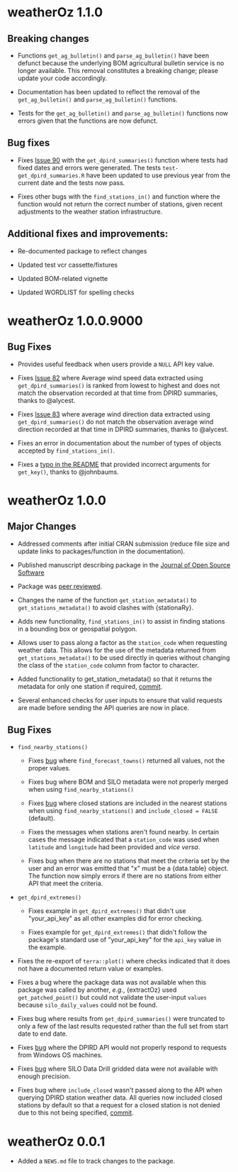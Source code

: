 # weatherOz 1.1.0

## Breaking changes

* Functions `get_ag_bulletin()` and `parse_ag_bulletin()` have been defunct because the underlying BOM agricultural bulletin service is no longer available. This removal constitutes a breaking change; please update your code accordingly.

* Documentation has been updated to reflect the removal of the `get_ag_bulletin()` and `parse_ag_bulletin()` functions.

* Tests for the `get_ag_bulletin()` and `parse_ag_bulletin()` functions now errors given that the functions are now defunct.

## Bug fixes

* Fixes [Issue 90](https://github.com/ropensci/weatherOz/issues/90) with the `get_dpird_summaries()` function where tests had fixed dates and errors were generated. The tests `test-get_dpird_summaries.R` have been updated to use previous year from the current date and the tests now pass.

* Fixes other bugs with the `find_stations_in()` and function where the function would not return the correct number of stations, given recent adjustments to the weather station infrastructure.

## Additional fixes and improvements:

* Re-documented package to reflect changes

* Updated test vcr cassette/fixtures

* Updated BOM-related vignette

* Updated WORDLIST for spelling checks

# weatherOz 1.0.0.9000

## Bug Fixes

* Provides useful feedback when users provide a `NULL` API key value.

* Fixes [Issue 82](https://github.com/ropensci/weatherOz/issues/82) where Average wind speed data extracted using `get_dpird_summaries()` is ranked from lowest to highest and does not match the observation recorded at that time from DPIRD summaries, thanks to @alycest.

* Fixes [Issue 83](https://github.com/ropensci/weatherOz/issues/83) where average wind direction data extracted using `get_dpird_summaries()` do not match the observation average wind direction recorded at that time in DPIRD summaries, thanks to @alycest.

* Fixes an error in documentation about the number of types of objects accepted by `find_stations_in()`.

* Fixes a [typo in the README](https://github.com/ropensci/weatherOz/commit/0c544acd4651fa16a3a3dc2e3e24addf5d41187d) that provided incorrect arguments for `get_key()`, thanks to @johnbaums.

# weatherOz 1.0.0

## Major Changes

* Addressed comments after initial CRAN submission (reduce file size and update links to packages/function in the documentation).

* Published manuscript describing package in the [Journal of Open Source Software](https://doi.org/10.21105/joss.06717)

* Package was [peer reviewed](https://github.com/ropensci/software-review/issues/598).

* Changes the name of the function `get_station_metadata()` to `get_stations_metadata()` to avoid clashes with {stationaRy}.

* Adds new functionality, `find_stations_in()` to assist in finding stations in a bounding box or geospatial polygon.

* Allows user to pass along a factor as the `station_code` when requesting weather data.
This allows for the use of the metadata returned from `get_stations_metadata()` to be used directly in queries without changing the class of the `station_code` column from factor to character.

* Added functionality to get_station_metadata() so that it returns the metadata for only one station if required, [commit](https://github.com/ropensci/weatherOz/commit/8166c92f63ed138ccfed966a09e9537a35324b67).

* Several enhanced checks for user inputs to ensure that valid requests are made before sending the API queries are now in place.

## Bug Fixes

* `find_nearby_stations()`

  * Fixes [bug](https://github.com/ropensci/weatherOz/issues/35) where `find_forecast_towns()` returned all values, not the proper values.

  * Fixes bug where BOM and SILO metadata were not properly merged when using `find_nearby_stations()`

  * Fixes [bug](https://github.com/ropensci/weatherOz/issues/36) where closed stations are included in the nearest stations when using `find_nearby_stations()` and `include_closed = FALSE` (default).
  
  * Fixes the messages when stations aren't found nearby. In certain cases the message indicated that a `station_code` was used when `latitude` and `longitude` had been provided and _vice versa_.
  
  * Fixes bug when there are no stations that meet the criteria set by the user and an error was emitted that "x" must be a {data.table} object. The function now simply errors if there are no stations from either API that meet the criteria.

* `get_dpird_extremes()`

  * Fixes example in `get_dpird_extremes()` that didn't use "your_api_key" as all other examples did for error checking.

  * Fixes example for `get_dpird_extremes()` that didn't follow the package's standard use of "your_api_key" for the `api_key` value in the example.

* Fixes the re-export of `terra::plot()` where checks indicated that it does not have a documented return value or examples.

* Fixes a bug where the package data was not available when this package was called by another, _e.g._, {extractOz} used `get_patched_point()` but could not validate the user-input `values` because `silo_daily_values` could not be found.

* Fixes bug where results from `get_dpird_summaries()` were truncated to only a few of the last results requested rather than the full set from start date to end date.

* Fixes [bug](https://github.com/ropensci/weatherOz/issues/38) where the DPIRD API would not properly respond to requests from Windows OS machines.

* Fixes [bug](https://github.com/ropensci/weatherOz/issues/57) where SILO Data Drill gridded data were not available with enough precision.

* Fixes bug where `include_closed` wasn't passed along to the API when querying DPIRD station weather data.
All queries now included closed stations by default so that a request for a closed station is not denied due to this not being specified, [commit](https://github.com/ropensci/weatherOz/commit/e241057e7c0791a904cccd3029c217b41543f05b).

# weatherOz 0.0.1

* Added a `NEWS.md` file to track changes to the package.
